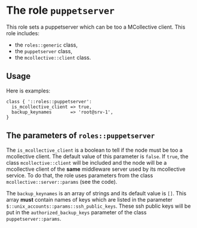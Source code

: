 # The role `puppetserver`

This role sets a puppetserver which can be too a MCollective
client. This role includes:

- the `roles::generic` class,
- the `puppetserver` class,
- the `mcollective::client` class.




## Usage

Here is examples:

```puppet
class { '::roles::puppetserver':
  is_mcollective_client => true,
  backup_keynames       => 'root@srv-1',
}
```




## The parameters of `roles::puppetserver`


The `is_mcollective_client` is a boolean to tell if the node
must be too a mcollective client. The default value of this
parameter is `false`. If `true`, the class
`mcollective::client` will be included and the node will be
a mcollective client of the **same** middleware server used
by its mcollective service. To do that, the role uses
parameters from the class `mcollective::server::params` (see
the code).

The `backup_keynames` is an array of strings and its default
value is `[]`. This array **must** contain names of keys
which are listed in the parameter
`$::unix_accounts::params::ssh_public_keys`. These ssh
public keys will be put in the `authorized_backup_keys`
parameter of the class `puppetserver::params`.



